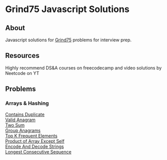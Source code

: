 # Grind75 Javascript Solutions

## About
Javascript solutions for [Grind75](https://www.techinterviewhandbook.org/grind75) problems for interview prep. 

## Resources
Highly recommend DS&A courses on freecodecamp and video solutions by Neetcode on YT

## Problems

### Arrays & Hashing
[Contains Duplicate](https://leetcode.com/problems/contains-duplicate/) <br>
[Valid Anagram](https://leetcode.com/problems/valid-anagram/) <br>
[Two Sum](https://leetcode.com/problems/two-sum/) <br>
[Group Anagrams](https://leetcode.com/problems/group-anagrams/) <br>
[Top K Frequent Elements](https://leetcode.com/problems/top-k-frequent-elements/) <br>
[Product of Array Except Self](https://leetcode.com/problems/product-of-array-except-self/) <br>
[Encode And Decode Strings](https://leetcode.com/problems/encode-and-decode-strings/) <br>
[Longest Consecutive Sequence](https://leetcode.com/problems/longest-consecutive-sequence/) <br>

